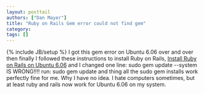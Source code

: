 ```yaml
---
layout: posttail
authors: ["Dan Mayer"]
title: "Ruby on Rails Gem error could not find gem"
category:
tags: []
---
```

{% include JB/setup %}
I got this gem error on Ubuntu 6.06 over and over then finally I followed these instructions to install Ruby on Rails,    [Install Ruby on Rails on Ubuntu 6.06](https://help.ubuntu.com/community/RubyOnRails)    and I changed one line:    sudo gem update --system IS WRONG!!!!    run:    sudo gem update    and thing all the sudo gem installs work perfectly fine for me. Why I have no idea. I hate computers sometimes, but at least ruby and rails now work for Ubuntu 6.06 on my system.
